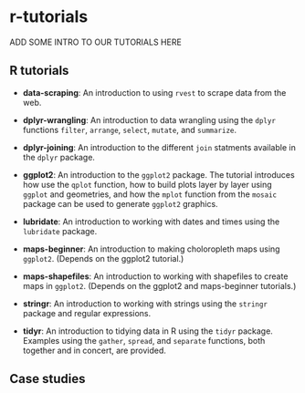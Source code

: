 # r-tutorials

ADD SOME INTRO TO OUR TUTORIALS HERE

## R tutorials

- **data-scraping**: An introduction to using `rvest` to scrape data from the web.

- **dplyr-wrangling**: An introduction to data wrangling using the `dplyr` functions `filter`, `arrange`, `select`, 
`mutate`, and `summarize`.

- **dplyr-joining**: An introduction to the different `join` statments available in the `dplyr` package.

- **ggplot2**: An introduction to the `ggplot2` package. The tutorial introduces how use the `qplot` function, how to build plots layer by layer using `ggplot` and geometries, and how the `mplot` function from the `mosaic` package can be used to generate `ggplot2` graphics.

- **lubridate**: An introduction to working with dates and times using the `lubridate` package.

- **maps-beginner**: An introduction to making choloropleth maps using `ggplot2`. (Depends on the ggplot2 tutorial.)

- **maps-shapefiles**: An introduction to working with shapefiles to create maps in `ggplot2`.  (Depends on the ggplot2 and maps-beginner tutorials.)

- **stringr**: An introduction to working with strings using the `stringr` package and regular expressions.

- **tidyr**: An introduction to tidying data in R using the `tidyr` package. Examples using the `gather`, `spread`, 
and `separate` functions, both together and in concert, are provided.

## Case studies
